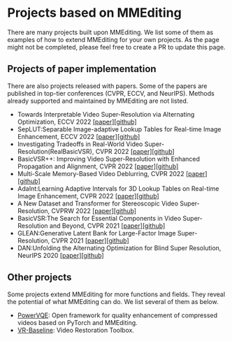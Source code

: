 # Projects based on MMEditing

There are many projects built upon MMEditing.
We list some of them as examples of how to extend MMEditing for your own projects.
As the page might not be completed, please feel free to create a PR to update this page.

## Projects of paper implementation

There are also projects released with papers.
Some of the papers are published in top-tier conferences (CVPR, ECCV, and NeurIPS).
Methods already supported and maintained by MMEditing are not listed.

- Towards Interpretable Video Super-Resolution via Alternating Optimization, ECCV 2022 [\[paper\]](https://arxiv.org/abs/2207.10765)[\[github\]](https://github.com/caojiezhang/DAVSR)
- SepLUT:Separable Image-adaptive Lookup Tables for Real-time Image Enhancement, ECCV 2022 [\[paper\]](https://arxiv.org/abs/2207.08351)[\[github\]](https://github.com/ImCharlesY/SepLUT)
- Investigating Tradeoffs in Real-World Video Super-Resolution(RealBasicVSR), CVPR 2022 [\[paper\]](https://arxiv.org/abs/2111.12704)[\[github\]](https://github.com/ckkelvinchan/RealBasicVSR)
- BasicVSR++: Improving Video Super-Resolution with Enhanced Propagation and Alignment, CVPR 2022 [\[paper\]](https://arxiv.org/abs/2104.13371)[\[github\]](https://github.com/ckkelvinchan/BasicVSR_PlusPlus)
- Multi-Scale Memory-Based Video Deblurring, CVPR 2022 [\[paper\]](https://arxiv.org/abs/2204.02977)[\[github\]](https://github.com/jibo27/MemDeblur)
- AdaInt:Learning Adaptive Intervals for 3D Lookup Tables on Real-time Image Enhancement, CVPR 2022 [\[paper\]](https://arxiv.org/abs/2204.13983)[\[github\]](https://github.com/ImCharlesY/AdaInt)
- A New Dataset and Transformer for Stereoscopic Video Super-Resolution, CVPRW 2022 [\[paper\]](https://openaccess.thecvf.com/content/CVPR2022W/NTIRE/papers/Imani_A_New_Dataset_and_Transformer_for_Stereoscopic_Video_Super-Resolution_CVPRW_2022_paper.pdf)[\[github\]](https://github.com/H-deep/Trans-SVSR)
- BasicVSR:The Search for Essential Components in Video Super-Resolution and Beyond, CVPR 2021 [\[paper\]](https://arxiv.org/abs/2012.02181)[\[github\]](https://github.com/ckkelvinchan/BasicVSR-IconVSR)
- GLEAN:Generative Latent Bank for Large-Factor Image Super-Resolution, CVPR 2021 [\[paper\]](https://arxiv.org/abs/2012.00739)[\[github\]](https://github.com/ckkelvinchan/GLEAN)
- DAN:Unfolding the Alternating Optimization for Blind Super Resolution, NeurIPS 2020 [\[paper\]](https://arxiv.org/abs/2010.02631v4)[\[github\]](https://github.com/AlexZou14/DAN-Basd-on-Openmmlab)

## Other projects

Some projects extend MMEditing for more functions and fields.
They reveal the potential of what MMEditing can do. We list several of them as below.

- [PowerVQE](https://github.com/ryanxingql/powervqe): Open framework for quality enhancement of compressed videos based on PyTorch and MMEditing.
- [VR-Baseline](https://github.com/linjing7/VR-Baseline): Video Restoration Toolbox.
